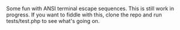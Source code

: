 Some fun with ANSI terminal escape sequences. This is still work in progress. If you want to fiddle with this,
clone the repo and run tests/test.php to see what's going on.
